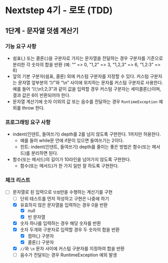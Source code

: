 # Nextstep 4기 - 로또 (TDD)

## 1단계 - 문자열 덧셈 계산기

### 기능 요구 사항
* 쉼표(,) 또는 콜론(:)을 구분자로 가지는 문자열을 전달하는 경우 구분자를 기준으로 분리한 각 숫자의 합을 반환 (예: “” => 0, "1,2" => 3, "1,2,3" => 6, “1,2:3” => 6)
* 앞의 기본 구분자(쉼표, 콜론) 외에 커스텀 구분자를 지정할 수 있다. 커스텀 구분자는 문자열 앞부분의 “//”와 “\n” 사이에 위치하는 문자를 커스텀 구분자로 사용한다. 예를 들어 “//;\n1;2;3”과 같이 값을 입력할 경우 커스텀 구분자는 세미콜론(;)이며, 결과 값은 6이 반환되어야 한다.
* 문자열 계산기에 숫자 이외의 값 또는 음수를 전달하는 경우 `RuntimeException` 예외를 throw 한다.

### 프로그래밍 요구 사항
* indent(인덴트, 들여쓰기) depth를 2를 넘지 않도록 구현한다. 1까지만 허용한다.
  * 예를 들어 while문 안에 if문이 있으면 들여쓰기는 2이다.
  * 힌트: indent(인덴트, 들여쓰기) depth를 줄이는 좋은 방법은 함수(또는 메서드)를 분리하면 된다.
* 함수(또는 메서드)의 길이가 10라인을 넘어가지 않도록 구현한다.
  * 함수(또는 메서드)가 한 가지 일만 잘 하도록 구현한다.

### 체크 리스트
* [ ] 문자열로 된 입력으로 `덧셈`만을 수행하는 계산기를 구현
  * [ ] 단위 테스트를 먼저 작성하고 구현은 나중에 하기 
  * [x] 유효하지 않은 문자열을 입력하는 경우 0을 반환
    * [x] null
    * [x] 빈 문자열
  * [x] 숫자 하나를 입력하는 경우 해당 숫자를 반환
  * [x] 숫자 두개와 구분자로 입력할 경우 두 숫자의 합을 반환
    * [x] 컴마(,) 구분자
    * [x] 콜론(:) 구분자
  * [x] `//`와 `\n` 문자 사이에 커스텀 구분자를 지정하여 합을 반환
  * [ ] 음수가 전달되는 경우 RuntimeException 예외 발생
